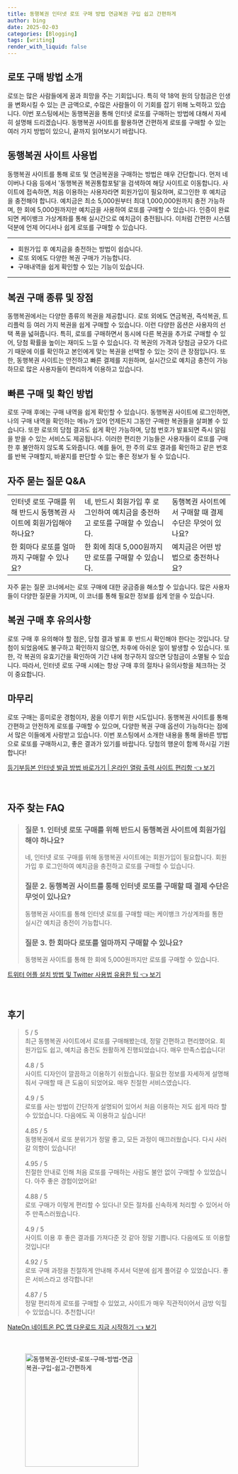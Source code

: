 ```yaml
---
title: 동행복권 인터넷 로또 구매 방법 연금복권 구입 쉽고 간편하게
author: bing
date: 2025-02-03
categories: [Blogging]
tags: [writing]
render_with_liquid: false
---
```



<h2 id='로또 구매 방법 소개'>로또 구매 방법 소개</h2>

<p>로또는 많은 사람들에게 꿈과 희망을 주는 기회입니다. 특히 약 18억 원의 당첨금은 인생을 변화시킬 수 있는 큰 금액으로, 수많은 사람들이 이 기회를 잡기 위해 노력하고 있습니다. 이번 포스팅에서는 동행복권을 통해 인터넷 로또를 구매하는 방법에 대해서 자세히 설명해 드리겠습니다. 동행복권 사이트를 활용하면 간편하게 로또를 구매할 수 있는 여러 가지 방법이 있으니, 끝까지 읽어보시기 바랍니다.</p>

<h2 id='동행복권 사이트 사용법'>동행복권 사이트 사용법</h2>

<p>동행복권 사이트를 통해 로또 및 연금복권을 구매하는 방법은 매우 간단합니다. 먼저 네이버나 다음 등에서 '동행복권 복권통합포털'을 검색하여 해당 사이트로 이동합니다. 사이트에 접속하면, 처음 이용하는 사용자라면 회원가입이 필요하며, 로그인한 후 예치금을 충전해야 합니다. 예치금은 최소 5,000원부터 최대 1,000,000원까지 충전 가능하며, 한 회에 5,000원까지만 예치금을 사용하여 로또를 구매할 수 있습니다. 인증이 완료되면 케이뱅크 가상계좌를 통해 실시간으로 예치금이 충전됩니다. 이처럼 간편한 시스템 덕분에 언제 어디서나 쉽게 로또를 구매할 수 있습니다.</p>

<hr />

<ul>
    <li>회원가입 후 예치금을 충전하는 방법이 쉽습니다.</li>
    <li>로또 외에도 다양한 복권 구매가 가능합니다.</li>
    <li>구매내역을 쉽게 확인할 수 있는 기능이 있습니다.</li>
</ul>

<hr />

<h2 id='복권 구매 종류 및 장점'>복권 구매 종류 및 장점</h2>

<p>동행복권에서는 다양한 종류의 복권을 제공합니다. 로또 외에도 연금복권, 즉석복권, 트리플럭 등 여러 가지 복권을 쉽게 구매할 수 있습니다. 이런 다양한 옵션은 사용자의 선택 폭을 넓혀줍니다. 특히, 로또를 구매하면서 동시에 다른 복권을 추가로 구매할 수 있어, 당첨 확률을 높이는 재미도 느낄 수 있습니다. 각 복권의 가격과 당첨금 규모가 다르기 때문에 이를 확인하고 본인에게 맞는 복권을 선택할 수 있는 것이 큰 장점입니다. 또한, 동행복권 사이트는 안전하고 빠른 결제를 지원하며, 실시간으로 예치금 충전이 가능하므로 많은 사용자들이 편리하게 이용하고 있습니다.</p>

<h2 id='빠른 구매 및 확인 방법'>빠른 구매 및 확인 방법</h2>

<p>로또 구매 후에는 구매 내역을 쉽게 확인할 수 있습니다. 동행복권 사이트에 로그인하면, 나의 구매 내역을 확인하는 메뉴가 있어 언제든지 그동안 구매한 복권들을 살펴볼 수 있습니다. 또한 로또의 당첨 결과도 쉽게 확인 가능하며, 당첨 번호가 발표되면 즉시 알림을 받을 수 있는 서비스도 제공됩니다. 이러한 편리한 기능들은 사용자들이 로또를 구매한 후 불안하지 않도록 도와줍니다. 예를 들어, 한 주의 로또 결과를 확인하고 같은 번호를 반복 구매할지, 바꿀지를 판단할 수 있는 좋은 정보가 될 수 있습니다.</p>

<h2 id='자주 묻는 질문 Q&A'>자주 묻는 질문 Q&A</h2>

<table>
    <tr>
        <td>인터넷 로또 구매를 위해 반드시 동행복권 사이트에 회원가입해야 하나요?</td>
        <td>네, 반드시 회원가입 후 로그인하여 예치금을 충전하고 로또를 구매할 수 있습니다.</td>
        <td>동행복권 사이트에서 구매할 때 결제 수단은 무엇이 있나요?</td>
    </tr>
    <tr>
        <td>한 회마다 로또를 얼마까지 구매할 수 있나요?</td>
        <td>한 회에 최대 5,000원까지만 로또를 구매할 수 있습니다.</td>
        <td>예치금은 어떤 방법으로 충전하나요?</td>
    </tr>
</table>

<p>자주 묻는 질문 코너에서는 로또 구매에 대한 궁금증을 해소할 수 있습니다. 많은 사용자들이 다양한 질문을 가지며, 이 코너를 통해 필요한 정보를 쉽게 얻을 수 있습니다.</p>

<h2 id='복권 구매 후 유의사항'>복권 구매 후 유의사항</h2>

<p>로또 구매 후 유의해야 할 점은, 당첨 결과 발표 후 반드시 확인해야 한다는 것입니다. 당첨이 되었음에도 불구하고 확인하지 않으면, 차후에 아쉬운 일이 발생할 수 있습니다. 또한, 각 복권의 유효기간을 확인하여 기간 내에 청구하지 않으면 당첨금이 소멸될 수 있습니다. 따라서, 인터넷 로또 구매 시에는 항상 구매 후의 절차나 유의사항을 체크하는 것이 중요합니다.</p>

<h2 id='마무리'>마무리</h2>

<p>로또 구매는 흥미로운 경험이자, 꿈을 이루기 위한 시도입니다. 동행복권 사이트를 통해 간편하고 안전하게 로또를 구매할 수 있으며, 다양한 복권 구매 옵션이 가능하다는 점에서 많은 이들에게 사랑받고 있습니다. 이번 포스팅에서 소개한 내용을 통해 올바른 방법으로 로또를 구매하시고, 좋은 결과가 있기를 바랍니다. 당첨의 행운이 함께 하시길 기원합니다!</p>


<p><a class="click-button" title="등기부등본 인터넷 발급 방법 바로가기 | 온라인 열람 출력 사이트 편리함" href="https://somered.github.io/posts/%EB%93%B1%EA%B8%B0%EB%B6%80%EB%93%B1%EB%B3%B8-%EC%9D%B8%ED%84%B0%EB%84%B7-%EB%B0%9C%EA%B8%89-%EB%B0%A9%EB%B2%95-%EB%B0%94%EB%A1%9C%EA%B0%80%EA%B8%B0-%EC%98%A8%EB%9D%BC%EC%9D%B8-%EC%97%B4%EB%9E%8C-%EC%B6%9C%EB%A0%A5-%EC%82%AC%EC%9D%B4%ED%8A%B8-%ED%8E%B8%EB%A6%AC%ED%95%A8/" rel="dofollow">등기부등본 인터넷 발급 방법 바로가기 | 온라인 열람 출력 사이트 편리함 👈 보기</a></p><br>
<h2 id='자주_찾는_FAQ'>자주 찾는 FAQ</h2>
<div itemscope="" itemtype="https://schema.org/FAQPage"> 
<blockquote> 
<div itemscope="" itemprop="mainEntity" itemtype="https://schema.org/Question"> 
<h3 itemprop="name">질문 1. 인터넷 로또 구매를 위해 반드시 동행복권 사이트에 회원가입해야 하나요?</h3> 
<div itemscope="" itemprop="acceptedAnswer" itemtype="https://schema.org/Answer"> 
<span itemprop="text"> 
<p>네, 인터넷 로또 구매를 위해 동행복권 사이트에는 회원가입이 필요합니다. 회원가입 후 로그인하여 예치금을 충전하고 로또를 구매할 수 있습니다.</p> 
</span> 
</div> 
</div> 
<div itemscope="" itemprop="mainEntity" itemtype="https://schema.org/Question"> 
<h3 itemprop="name">질문 2. 동행복권 사이트를 통해 인터넷 로또를 구매할 때 결제 수단은 무엇이 있나요?</h3> 
<div itemscope="" itemprop="acceptedAnswer" itemtype="https://schema.org/Answer"> 
<span itemprop="text"> 
<p>동행복권 사이트를 통해 인터넷 로또를 구매할 때는 케이뱅크 가상계좌를 통한 실시간 예치금 충전이 가능합니다.</p> 
</span> 
</div> 
</div> 
<div itemscope="" itemprop="mainEntity" itemtype="https://schema.org/Question"> 
<h3 itemprop="name">질문 3. 한 회마다 로또를 얼마까지 구매할 수 있나요?</h3> 
<div itemscope="" itemprop="acceptedAnswer" itemtype="https://schema.org/Answer"> 
<span itemprop="text"> 
<p>동행복권 사이트를 통해 한 회에 5,000원까지만 로또를 구매할 수 있습니다.</p> 
</span> 
</div> 
</div> 
</blockquote> 
</div>
<p><a class="click-button" title="트위터 어플 설치 방법 및 Twitter 사용법 유용한 팁" href="https://somered.github.io/posts/%ED%8A%B8%EC%9C%84%ED%84%B0-%EC%96%B4%ED%94%8C-%EC%84%A4%EC%B9%98-%EB%B0%A9%EB%B2%95-%EB%B0%8F-Twitter-%EC%82%AC%EC%9A%A9%EB%B2%95-%EC%9C%A0%EC%9A%A9%ED%95%9C-%ED%8C%81/" rel="dofollow">트위터 어플 설치 방법 및 Twitter 사용법 유용한 팁 👈 보기</a></p><br>
<h2 id='후기'>후기</h2>
<div itemscope itemtype="https://schema.org/Product">
  <blockquote>
  <div itemprop="review" itemscope itemtype="https://schema.org/Review">
      <div itemprop="reviewRating" itemscope itemtype="https://schema.org/Rating"> <span itemprop="ratingValue">5</span> / <span itemprop="bestRating">5</span> </div>
      <span itemprop="reviewBody">최근 동행복권 사이트에서 로또를 구매해봤는데, 정말 간편하고 편리했어요. 회원가입도 쉽고, 예치금 충전도 원활하게 진행되었습니다. 매우 만족스럽습니다!</span>
  </div>
  <br>
  <div itemprop="review" itemscope itemtype="https://schema.org/Review">
      <div itemprop="reviewRating" itemscope itemtype="https://schema.org/Rating"> <span itemprop="ratingValue">4.8</span> / <span itemprop="bestRating">5</span> </div>
      <span itemprop="reviewBody">사이트 디자인이 깔끔하고 이용하기 쉬웠습니다. 필요한 정보를 자세하게 설명해줘서 구매할 때 큰 도움이 되었어요. 매우 친절한 서비스였습니다.</span>
  </div>
  <br>
  <div itemprop="review" itemscope itemtype="https://schema.org/Review">
      <div itemprop="reviewRating" itemscope itemtype="https://schema.org/Rating"> <span itemprop="ratingValue">4.9</span> / <span itemprop="bestRating">5</span> </div>
      <span itemprop="reviewBody">로또를 사는 방법이 간단하게 설명되어 있어서 처음 이용하는 저도 쉽게 따라 할 수 있었습니다. 다음에도 꼭 이용하고 싶습니다!</span>
  </div>
  <br>
  <div itemprop="review" itemscope itemtype="https://schema.org/Review">
      <div itemprop="reviewRating" itemscope itemtype="https://schema.org/Rating"> <span itemprop="ratingValue">4.85</span> / <span itemprop="bestRating">5</span> </div>
      <span itemprop="reviewBody">동행복권에서 로또 분위기가 정말 좋고, 모든 과정이 매끄러웠습니다. 다시 사러 갈 의향이 있습니다!</span>
  </div>
  <br>
  <div itemprop="review" itemscope itemtype="https://schema.org/Review">
      <div itemprop="reviewRating" itemscope itemtype="https://schema.org/Rating"> <span itemprop="ratingValue">4.95</span> / <span itemprop="bestRating">5</span> </div>
      <span itemprop="reviewBody">친절한 안내로 인해 처음 로또를 구매하는 사람도 불안 없이 구매할 수 있었습니다. 아주 좋은 경험이었어요!</span>
  </div>
  <br>
  <div itemprop="review" itemscope itemtype="https://schema.org/Review">
      <div itemprop="reviewRating" itemscope itemtype="https://schema.org/Rating"> <span itemprop="ratingValue">4.88</span> / <span itemprop="bestRating">5</span> </div>
      <span itemprop="reviewBody">로또 구매가 이렇게 편리할 수 있다니! 모든 절차를 신속하게 처리할 수 있어서 아주 만족스러웠습니다.</span>
  </div>
  <br>
  <div itemprop="review" itemscope itemtype="https://schema.org/Review">
      <div itemprop="reviewRating" itemscope itemtype="https://schema.org/Rating"> <span itemprop="ratingValue">4.9</span> / <span itemprop="bestRating">5</span> </div>
      <span itemprop="reviewBody">사이트 이용 후 좋은 결과를 가져다준 것 같아 정말 기쁩니다. 다음에도 또 이용할 것입니다!</span>
  </div>
  <br>
  <div itemprop="review" itemscope itemtype="https://schema.org/Review">
      <div itemprop="reviewRating" itemscope itemtype="https://schema.org/Rating"> <span itemprop="ratingValue">4.92</span> / <span itemprop="bestRating">5</span> </div>
      <span itemprop="reviewBody">로또 구매 과정을 친절하게 안내해 주셔서 덕분에 쉽게 풀어갈 수 있었습니다. 좋은 서비스라고 생각합니다!</span>
  </div>
  <br>
  <div itemprop="review" itemscope itemtype="https://schema.org/Review">
      <div itemprop="reviewRating" itemscope itemtype="https://schema.org/Rating"> <span itemprop="ratingValue">4.87</span> / <span itemprop="bestRating">5</span> </div>
      <span itemprop="reviewBody">정말 편리하게 로또를 구매할 수 있었고, 사이트가 매우 직관적이어서 금방 익힐 수 있었습니다. 추천합니다!</span>
  </div>
  </blockquote>
</div>
<p><a class="click-button" title="NateOn 네이트온 PC 앱 다운로드 지금 시작하기" href="https://somered.github.io/posts/NateOn-%EB%84%A4%EC%9D%B4%ED%8A%B8%EC%98%A8-PC-%EC%95%B1-%EB%8B%A4%EC%9A%B4%EB%A1%9C%EB%93%9C-%EC%A7%80%EA%B8%88-%EC%8B%9C%EC%9E%91%ED%95%98%EA%B8%B0/" rel="dofollow">NateOn 네이트온 PC 앱 다운로드 지금 시작하기 👈 보기</a></p><br>
<figure class="image"><img src="https://somered.github.io/assets/img/thumbnail/동행복권-인터넷-로또-구매-방법-연금복권-구입-쉽고-간편하게.webp" alt="동행복권-인터넷-로또-구매-방법-연금복권-구입-쉽고-간편하게" width="256" height="256"></figure>